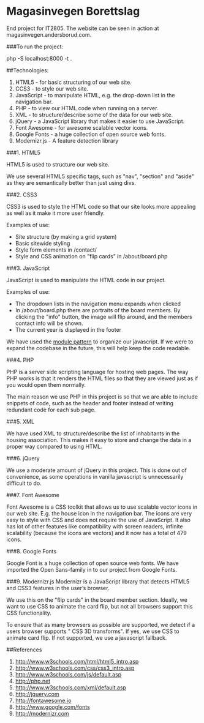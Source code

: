 Magasinvegen Borettslag
=======================

End project for IT2805. The website can be seen in action at magasinvegen.andersborud.com.

###To run the project:

  php -S localhost:8000 -t .

##Technologies:

1. HTML5 - for basic structuring of our web site.
2. CCS3 - to style our web site.
3. JavaScript - to manipulate HTML, e.g. the drop-down list in the navigation bar.
4. PHP - to view our HTML code when running on a server.
5. XML - to structure/describe some of the data for our web site.
6. jQuery - a JavaScript library that makes it easier to use JavaScript.
7. Font Awesome - for awesome scalable vector icons.
8. Google Fonts - a huge collection of open source web fonts.
9. Modernizr.js - A feature detection library

###1. HTML5

HTML5 is used to structure our web site.

We use several HTML5 specific tags, such as "nav", "section" and "aside" as they are semantically better than just using divs.

###2. CSS3

CSS3 is used to style the HTML code so that our site looks more appealing as
well as it make it more user friendly.

Examples of use:
- Site structure (by making a grid system)
- Basic sitewide styling
- Style form elements in /contact/
- Style and CSS animation on "flip cards" in /about/board.php

###3. JavaScript

JavaScript is used to manipulate the HTML code in our project.

Examples of use:
- The dropdown lists in the navigation menu expands when clicked
- In /about/board.php there are portraits of the board members. By clicking the "info" button, the image will flip around, and the members contact info will be shown.
- The current year is displayed in the footer

We have used the [module pattern](http://www.adequatelygood.com/JavaScript-Module-Pattern-In-Depth.html) to organize our javascript. If we were to expand the codebase in the future, this will help keep the code readable.

###4. PHP

PHP is a server side scripting language for hosting web pages.
The way PHP works is that it renders the HTML files so that they are viewed
just as if you would open them normally.

The main reason we use PHP in this project is so that we are able to include snippets of code, such as the header and footer instead of writing redundant code for each sub page.

###5. XML

We have used XML to structure/describe the list of inhabitants in the housing association. This makes it easy to store and change the data in a proper way compared to using HTML.

###6. jQuery

We use a moderate amount of jQuery in this project. This is done out of convenience, as some operations in vanilla javascript is unnecessarily difficult to do.

###7. Font Awesome

Font Awesome is a CSS toolkit that allows us to use scalable vector icons in
our web site. E.g. the house icon in the navigation bar. The icons are very easy to style with CSS and does not require the use of JavaScript. It also has lot of other features like compatibility with screen readers, infinite scalability (because the icons are vectors) and it now has a total of 479 icons.

###8. Google Fonts

Google Font is a huge collection of open source web fonts. We have imported
the Open Sans-family in to our project from Google Fonts.

###9. Modernizr.js
Modernizr is a JavaScript library that detects HTML5 and CSS3 features in the user’s browser.

We use this on the "flip cards" in the board member section. Ideally, we want to use CSS to animate the card flip, but not all browsers support this CSS functionality.

To ensure that as many browsers as possible are supported, we detect if a users browser supports " CSS 3D transforms". If yes, we use CSS to animate card flip. If not supported, we use a javascript fallback.


##References

1. http://www.w3schools.com/html/html5_intro.asp
2. http://www.w3schools.com/css/css3_intro.asp
3. http://www.w3schools.com/js/default.asp
4. http://php.net
5. http://www.w3schools.com/xml/default.asp
6. http://jquery.com
7. http://fontawesome.io
8. http://www.google.com/fonts
9. http://modernizr.com
